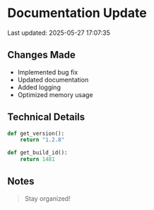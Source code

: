 # Documentation Update

Last updated: 2025-05-27 17:07:35

## Changes Made
- Implemented bug fix
- Updated documentation
- Added logging
- Optimized memory usage

## Technical Details
```python
def get_version():
    return "1.2.8"

def get_build_id():
    return 1481
```

## Notes
> Stay organized!
